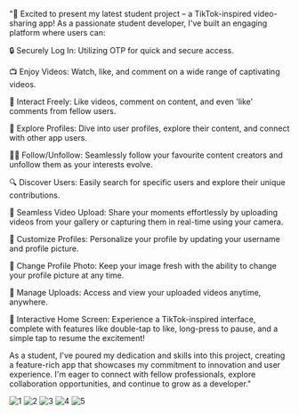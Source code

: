 "🚀 Excited to present my latest student project – a TikTok-inspired video-sharing app! As a passionate student developer, I've built an engaging platform where users can: 

🔒 Securely Log In: Utilizing OTP for quick and secure access.

📺 Enjoy Videos: Watch, like, and comment on a wide range of captivating videos.

🔄 Interact Freely: Like videos, comment on content, and even 'like' comments from fellow users.

👥 Explore Profiles: Dive into user profiles, explore their content, and connect with other app users.

👩‍🎓 Follow/Unfollow: Seamlessly follow your favourite content creators and unfollow them as your interests evolve.

🔍 Discover Users: Easily search for specific users and explore their unique contributions.

🎥 Seamless Video Upload: Share your moments effortlessly by uploading videos from your gallery or capturing them in real-time using your camera.

👤 Customize Profiles: Personalize your profile by updating your username and profile picture.

📸 Change Profile Photo: Keep your image fresh with the ability to change your profile picture at any time.

📼 Manage Uploads: Access and view your uploaded videos anytime, anywhere.

🎉 Interactive Home Screen: Experience a TikTok-inspired interface, complete with features like double-tap to like, long-press to pause, and a simple tap to resume the excitement!

As a student, I've poured my dedication and skills into this project, creating a feature-rich app that showcases my commitment to innovation and user experience. I'm eager to connect with fellow professionals, explore collaboration opportunities, and continue to grow as a developer."

![1](https://github.com/Kushal25Gupta/utube/assets/98273013/fe513cd7-2a69-4891-bb21-a563032205c6)
![2](https://github.com/Kushal25Gupta/utube/assets/98273013/fb8769bf-7926-4aaf-aa91-7061946b8d23)
![3](https://github.com/Kushal25Gupta/utube/assets/98273013/0638b88d-e017-45aa-856e-4ca310744ae0)
![4](https://github.com/Kushal25Gupta/utube/assets/98273013/98ef21e4-86f3-478c-aa5b-b0b1d1dca059)
![5](https://github.com/Kushal25Gupta/utube/assets/98273013/68bb2bb8-6eb2-4ae9-8d47-cc2521a23398)
